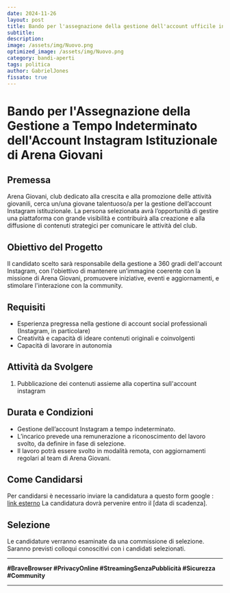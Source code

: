 ```yaml
---
date: 2024-11-26
layout: post
title: Bando per l'assegnazione della gestione dell'account ufficile insagram "agpresidentoffice"!
subtitle: 
description: 
image: /assets/img/Nuovo.png
optimized_image: /assets/img/Nuovo.png
category: bandi-aperti
tags: politica
author: GabrielJones
fissato: true
---
```

# Bando per l'Assegnazione della Gestione a Tempo Indeterminato dell'Account Instagram Istituzionale di Arena Giovani

## Premessa
Arena Giovani, club dedicato alla crescita e alla promozione delle attività giovanili, cerca un/una giovane talentuoso/a per la gestione dell’account Instagram istituzionale. La persona selezionata avrà l’opportunità di gestire una piattaforma con grande visibilità e contribuirà alla creazione e alla diffusione di contenuti strategici per comunicare le attività del club.

## Obiettivo del Progetto
Il candidato scelto sarà responsabile della gestione a 360 gradi dell'account Instagram, con l'obiettivo di mantenere un’immagine coerente con la missione di Arena Giovani, promuovere iniziative, eventi e aggiornamenti, e stimolare l'interazione con la community.

## Requisiti
- Esperienza pregressa nella gestione di account social professionali (Instagram, in particolare)
- Creatività e capacità di ideare contenuti originali e coinvolgenti
- Capacità di lavorare in autonomia

## Attività da Svolgere
1. Pubblicazione dei contenuti assieme alla copertina sull'account instagram
## Durata e Condizioni
- Gestione dell’account Instagram a tempo indeterminato.
- L’incarico prevede una remunerazione a riconoscimento del lavoro svolto, da definire in fase di selezione.
- Il lavoro potrà essere svolto in modalità remota, con aggiornamenti regolari al team di Arena Giovani.

## Come Candidarsi
Per candidarsi è necessario inviare la candidatura a questo form google : [link esterno](https://docs.google.com/forms/d/e/1FAIpQLSf4M-7P1LRnNhl08pMUTtzrWmyjknrKvsv2mgEu7vGgi0Ix1Q/viewform?usp=sf_link)
La candidatura dovrà pervenire entro il [data di scadenza].

## Selezione
Le candidature verranno esaminate da una commissione di selezione. Saranno previsti colloqui conoscitivi con i candidati selezionati.



---

**#BraveBrowser #PrivacyOnline #StreamingSenzaPubblicità #Sicurezza #Community**

---
